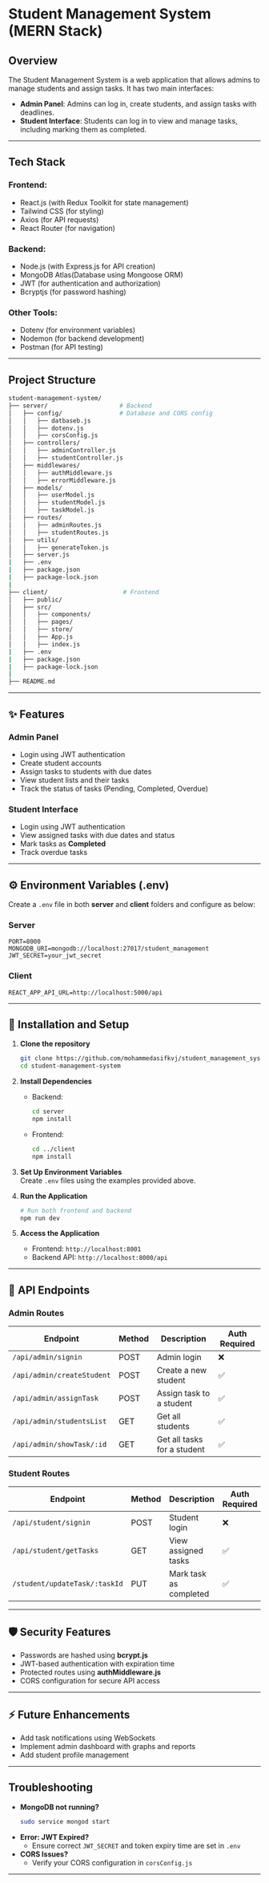 # Student Management System (MERN Stack)

## **Overview**  
The Student Management System is a web application that allows admins to manage students and assign tasks. It has two main interfaces:  
- **Admin Panel**: Admins can log in, create students, and assign tasks with deadlines.  
- **Student Interface**: Students can log in to view and manage tasks, including marking them as completed.  

---

## **Tech Stack**  

### **Frontend**:  
- React.js (with Redux Toolkit for state management)  
- Tailwind CSS (for styling)  
- Axios (for API requests)  
- React Router (for navigation)  

### **Backend**:  
- Node.js (with Express.js for API creation)  
- MongoDB Atlas(Database using Mongoose ORM)  
- JWT (for authentication and authorization)  
- Bcryptjs (for password hashing)  

### **Other Tools**:  
- Dotenv (for environment variables)  
- Nodemon (for backend development)  
- Postman (for API testing)  

---

##  **Project Structure**  

```bash
student-management-system/
├── server/                    # Backend
│   ├── config/                # Database and CORS config
│   │   ├── datbaseb.js
│   │   ├── dotenv.js
│   │   ├── corsConfig.js
│   ├── controllers/
│   │   ├── adminController.js
│   │   ├── studentController.js
│   ├── middlewares/
│   │   ├── authMiddleware.js
│   │   ├── errorMiddleware.js
│   ├── models/
│   │   ├── userModel.js
│   │   ├── studentModel.js
│   │   ├── taskModel.js
│   ├── routes/
│   │   ├── adminRoutes.js
│   │   ├── studentRoutes.js
│   ├── utils/
│   │   ├── generateToken.js
│   ├── server.js
|   ├── .env
|   ├── package.json
|   ├── package-lock.json
|
├── client/                     # Frontend
│   ├── public/
│   ├── src/
│   │   ├── components/
│   │   ├── pages/
│   │   ├── store/
│   │   ├── App.js
│   │   ├── index.js
|   ├── .env
|   ├── package.json
|   ├── package-lock.json
|
├── README.md
```

---

## ✨ **Features**  

### **Admin Panel**
- Login using JWT authentication  
- Create student accounts  
- Assign tasks to students with due dates  
- View student lists and their tasks  
- Track the status of tasks (Pending, Completed, Overdue)  

### **Student Interface**
- Login using JWT authentication  
- View assigned tasks with due dates and status  
- Mark tasks as **Completed**  
- Track overdue tasks  

---

## ⚙️ **Environment Variables (.env)**

Create a `.env` file in both **server** and **client** folders and configure as below:  

### **Server**
```env
PORT=8000
MONGODB_URI=mongodb://localhost:27017/student_management
JWT_SECRET=your_jwt_secret
```

### **Client**
```env
REACT_APP_API_URL=http://localhost:5000/api
```

---

## 🚦 **Installation and Setup**

1. **Clone the repository**  
    ```bash
    git clone https://github.com/mohammedasifkvj/student_management_system
    cd student-management-system
    ```

2. **Install Dependencies**  
    - Backend:
      ```bash
      cd server
      npm install
      ```
    - Frontend:
      ```bash
      cd ../client
      npm install
      ```

3. **Set Up Environment Variables**  
    Create `.env` files using the examples provided above.

4. **Run the Application**  
    ```bash
    # Run both frontend and backend
    npm run dev
    ```

5. **Access the Application**  
    - Frontend: `http://localhost:8001`  
    - Backend API: `http://localhost:8000/api`

---

## 🧪 **API Endpoints**  

### **Admin Routes**
| Endpoint                  | Method | Description                         | Auth Required |
|----------------------------|--------|------------------------------------|---------------|
| `/api/admin/signin`        | POST   | Admin login                        | ❌            |
| `/api/admin/createStudent` | POST   | Create a new student               | ✅            |
| `/api/admin/assignTask`    | POST   | Assign task to a student           | ✅            |
| `/api/admin/studentsList`  | GET    | Get all students                   | ✅            |
| `/api/admin/showTask/:id`  | GET    | Get all tasks for a student        | ✅            |

### **Student Routes**
| Endpoint                   | Method | Description                         | Auth Required |
|-----------------------------|--------|------------------------------------|---------------|
| `/api/student/signin`       | POST   | Student login                      | ❌            |
| `/api/student/getTasks`     | GET    | View assigned tasks                | ✅            |
|`/student/updateTask/:taskId`| PUT    | Mark task as completed             | ✅            |

---

## 🛡️ **Security Features**

- Passwords are hashed using **bcrypt.js**  
- JWT-based authentication with expiration time  
- Protected routes using **authMiddleware.js**  
- CORS configuration for secure API access  

---

## ⚡ **Future Enhancements**  
- Add task notifications using WebSockets  
- Implement admin dashboard with graphs and reports  
- Add student profile management  

---

## **Troubleshooting**

- **MongoDB not running?**  
  ```bash
  sudo service mongod start
  ```
- **Error: JWT Expired?**  
  - Ensure correct `JWT_SECRET` and token expiry time are set in `.env`
- **CORS Issues?**  
  - Verify your CORS configuration in `corsConfig.js`

---